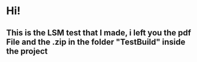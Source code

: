 # Hi!

## This is the LSM test that I made, i left you the pdf File and the .zip in the folder "TestBuild" inside the project

